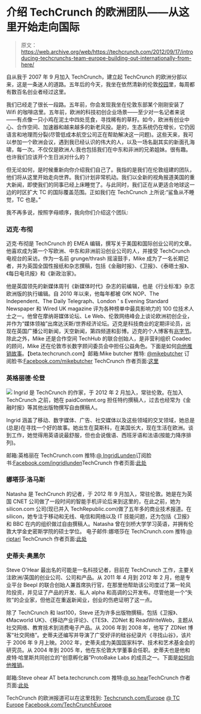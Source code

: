 # 介绍 TechCrunch 的欧洲团队——从这里开始走向国际

> 原文：<https://web.archive.org/web/https://techcrunch.com/2012/09/17/introducing-techcrunchs-team-europe-building-out-internationally-from-here/>

自从我于 2007 年 9 月加入 TechCrunch，建立起 TechCrunch 的欧洲分部以来，这是一条迷人的道路。五年后的今天，我坐在依然清新的伦敦[校园](https://web.archive.org/web/20221208143855/http://campuslondon.co.uk/)里，每周都有数百名创业者经过这里。

我们已经走了很长一段路。五年前，你会发现我坐在伦敦东部某个刚刚安装了 Wifi 的咖啡店里。五年前，欧洲的科技初创企业场景——至少对一名记者来说——有点像一只小鸡在泥土中四处觅食，寻找稀有的草籽。如今，欧洲有创业中心、合作空间、加速器和越来越多的新老风投。是的，生态系统仍在增长，它仍因语言和地理而分裂(尽管低成本航空公司正在帮助解决这一问题)。这些天来，我可以参加一个欧洲会议，遇到我已经认识的伟大的人，以及一场名副其实的新面孔海啸，每一次。不仅仅是欧洲人:我也包括我们在中东和非洲的兄弟姐妹。很有趣。也许我们应该开个生日派对什么的？

但无论如何，是时候重新向你介绍我们自己了。我指的是我们在伦敦组建的团队，他们将从这里开始走向世界。我们计划非常机动。我们以全新的视角报道美国的重大新闻，即使我们的同事已经上床睡觉了。与此同时，我们正在从更适合地球这一边的时区扩大 TC 的国际覆盖范围。正如我们在 TechCrunch 上所说:“鲨鱼从不睡觉，TC 也是。”

我不再多说，按照字母顺序，我向你们介绍这个团队:

### 迈克·布彻

迈克·布彻是 TechCrunch 的 EMEA 编辑，撰写关于美国和国际创业公司的文章。他喜欢成为第一个写欧洲、中东和非洲前沿创业公司的人，并接受 TechCrunch 电视台的采访。作为一名前 grunge/thrash 摇滚鼓手，Mike 成为了一名长期记者，并为英国全国性报纸和杂志撰稿，包括《金融时报》、《卫报》、《泰晤士报》、《每日电讯报》和《新政治家》。

他是英国领先的新媒体周刊《新媒体时代》杂志的前编辑，也是《行业标准》杂志欧洲版的执行编辑。自 2010 年以来，他每年都被 GfK NOP、The Independent、The Daily Telegraph、London ' s Evening Standard Newspaper 和 Wired UK magazine 评为各种榜单中最具影响力的 100 位技术人士之一。他曾在摩纳哥媒体论坛、Le Web、伦敦网络峰会上谈论欧洲初创企业，并作为“媒体领袖”出席达沃斯/世界经济论坛。迈克是科技商业的定期评论员，出现在英国广播公司新闻，天空新闻，第四频道和彭博。迈克的个人博客有[兆字节](https://web.archive.org/web/20221208143855/http://mbites.com/contact/)。除此之外，Mike 还是合作空间 TechHub 的联合创始人，是非营利组织 Coadec 的顾问，Mike 还在伦敦市长数字顾问委员会中担任公益角色。下面是如何[向他推销故事](https://web.archive.org/web/20221208143855/http://mbites.com/2012/02/02/how-to-deal-with-tech-media/)。【beta.techcrunch.com】邮箱:Mike butcher
推特: [@mikebutcher](https://web.archive.org/web/20221208143855/http://twitter.com/mikebutcher)
订阅脸书:[Facebook.com/mikebutcher](https://web.archive.org/web/20221208143855/http://www.facebook.com/mikebutcher)
TechCrunch 作者页面:[这里](https://web.archive.org/web/20221208143855/https://beta.techcrunch.com/author/mike-butcher/)

### 英格丽德·伦登

![](img/bcac5d3e5c45f00cbc84c38d21275de3.png)
Ingrid 是 TechCrunch 的作家，于 2012 年 2 月加入，常驻伦敦。在加入 TechCrunch 之前，她在 paidContent.org 担任特约撰稿人，过去也经常为《金融时报》等其他出版物撰写自由撰稿人。

Ingrid 涵盖了移动、数字媒体、广告、社交媒体以及这些领域的交叉领域，她总是(总是)在寻找一个好的故事。她出生在莫斯科，在美国长大，现在生活在欧洲。谈到工作，她觉得用英语说最舒服，但也会说俄语、西班牙语和法语(按能力降序排列)。

邮箱:英格丽在 TechCrunch.com
推特:[@ IngridLunden](https://web.archive.org/web/20221208143855/http://twitter.com/IngridLunden)订阅脸书:[Facebook.com/ingridlunden](https://web.archive.org/web/20221208143855/http://www.facebook.com/ingridlunden)TechCrunch 作者页面:[此处](https://web.archive.org/web/20221208143855/https://beta.techcrunch.com/author/ingrid-lunden/)

### 娜塔莎·洛马斯

Natasha 是 TechCrunch 的记者，于 2012 年 9 月加入，常驻伦敦。她是在为英国 CNET 公司做了一段时间的智能手机评论后来到这里的，在此之前，她为 silicon.com 公司(现已并入 TechRepublic.com)做了五年多的商业技术报道。在 silicon，她专注于移动和无线、电信和网络以及 IT 技能问题，还为包括《卫报》和 BBC 在内的组织做过自由撰稿人。Natasha 曾在剑桥大学学习英语，并拥有伦敦大学金史密斯学院的硕士学位。
电子邮件:娜塔莎在 TechCrunch.com
推特:[@ riptari](https://web.archive.org/web/20221208143855/https://twitter.com/riptari)
TechCrunch 作者页面:[此处](https://web.archive.org/web/20221208143855/https://beta.techcrunch.com/author/natasha-lomas)

### 史蒂夫·奥黑尔

Steve O'Hear 最出名的可能是一名科技记者，目前在 TechCrunch 工作，主要关注欧洲/英国的创业公司、公司和产品。从 2011 年 4 月到 2012 年 2 月，他是专业平台 Beepl 的联合创始人兼首席执行官，在那里他帮助该公司度过了第一轮风险投资，并见证了产品的开发、私人 alpha 和高调的公开发布。尽管他是一个“失败”的企业家，但他正在重返新闻业，创业的伤疤证明了这一点。

除了 TechCrunch 和 last100，Steve 还为许多出版物撰稿，包括《卫报》、《Macworld UK》、《移动产业评论》、《TES》、ZDNet 和 ReadWriteWeb，主题从社交网络、教育技术到消费电子产品。从 2006 年到 2008 年，他写了 ZDNet 博客“社交网络”。史蒂夫还编写并导演了广受好评的硅谷纪录片《寻找山谷》，该片于 2006 年 9 月上映。2002 年，史蒂夫成为美国国家科学、技术和艺术基金会的研究员。从 2004 年到 2005 年，他在东伦敦大学董事会任职。史蒂夫也是他和皮特·哈里斯共同创立的“创意孵化器”ProtoBake Labs 的成员之一。下面是[如何向他推销](https://web.archive.org/web/20221208143855/http://www.ohear.net/how-to-pitch-me-stories/)。

邮箱:Steve ohear AT beta.techcrunch.com
推特:[@ so hear](https://web.archive.org/web/20221208143855/https://twitter.com/sohear)TechCrunch 作者页面:[此处](https://web.archive.org/web/20221208143855/https://beta.techcrunch.com/author/steve-ohear/)

TechCrunch 的欧洲报道可以在这里找到:
[Techcrunch.com/Europe](https://web.archive.org/web/20221208143855/https://beta.techcrunch.com/Europe)
[@ TC Europe](https://web.archive.org/web/20221208143855/http://twitter.com/tceurope)
[Facebook.com/TechCrunchEurope](https://web.archive.org/web/20221208143855/http://www.facebook.com/TechCrunchEurope)